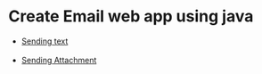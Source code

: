 <h1>Create Email web app using java</h1>

<ul>
<li>
<a href="">Sending text</a> </li>
<br>
<li><a href="" >Sending Attachment</a> </li></ul>
